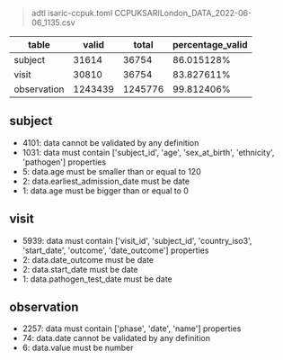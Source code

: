 >adtl isaric-ccpuk.toml CCPUKSARILondon_DATA_2022-06-06_1135.csv

|table          |valid  |total  |percentage_valid|
|---------------|-------|-------|----------------|
|subject        |31614  |36754  |86.015128% |
|visit          |30810  |36754  |83.827611% |
|observation    |1243439        |1245776        |99.812406% |

## subject

* 4101: data cannot be validated by any definition
* 1031: data must contain ['subject_id', 'age', 'sex_at_birth', 'ethnicity', 'pathogen'] properties
* 5: data.age must be smaller than or equal to 120
* 2: data.earliest_admission_date must be date
* 1: data.age must be bigger than or equal to 0

## visit

* 5939: data must contain ['visit_id', 'subject_id', 'country_iso3', 'start_date', 'outcome', 'date_outcome'] properties
* 2: data.date_outcome must be date
* 2: data.start_date must be date
* 1: data.pathogen_test_date must be date

## observation

* 2257: data must contain ['phase', 'date', 'name'] properties
* 74: data.date cannot be validated by any definition
* 6: data.value must be number
